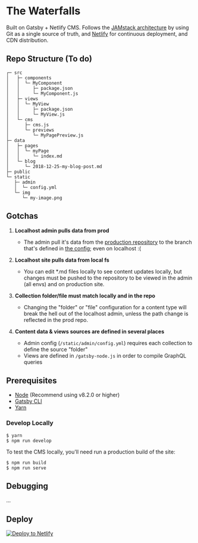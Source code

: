 # The Waterfalls

Built on Gatsby + Netlify CMS. Follows the [JAMstack architecture](https://jamstack.org) by using Git as a single source of truth, and [Netlify](https://www.netlify.com) for continuous deployment, and CDN distribution.

## Repo Structure (To do)

```
┌─ src
│   ├─ components
│   │  └─ MyComponent
│   │     ├─ package.json
│   │     └─ MyComponent.js
│   ├─ views
│   │  └─ MyView
│   │     ├─ package.json
│   │     └─ MyView.js
│   └─ cms
│      ├─ cms.js
│      └─ previews
│         └─ MyPagePreview.js
├─ data
│   ├─ pages
│   │  └─ myPage
│   │     └─ index.md
│   └─ blog
│      └─ 2018-12-25-my-blog-post.md
├─ public
└─ static
   ├─ admin
   │  └─ config.yml
   └─ img
      └─ my-image.png
```

## Gotchas

1. **Localhost admin pulls data from prod**
    + The admin pull it's data from the [production repository](https://github.com/plankguy/the-waterfalls-netlify) to the branch that's defined in [the config](https://github.com/plankguy/the-waterfalls-netlify/blob/master/static/admin/config.yml#L4); even on localhost :(

2. **Localhost site pulls data from local fs**
    + You can edit *.md files locally to see content updates locally, but changes must be pushed to the repository to be viewed in the admin (all envs) and on production site.

3. **Collection folder/file must match locally and in the repo**
    + Changing the "folder" or "file" configuration for a content type will break the hell out of the localhost admin, unless the path change is reflected in the prod repo.

4. **Content data & views sources are defined in several places**
    + Admin config (`/static/admin/config.yml`) requires each collection to define the source "folder"
    + Views are defined in `/gatsby-node.js` in order to compile GraphQL queries

## Prerequisites

- [Node](https://nodejs.org/en/) (Recommend using v8.2.0 or higher)
- [Gatsby CLI](https://www.gatsbyjs.org/docs/)
- [Yarn](https://yarnpkg.com/)

### Develop Locally
```
$ yarn
$ npm run develop
```
To test the CMS locally, you'll need run a production build of the site:
```
$ npm run build
$ npm run serve
```

## Debugging
...

## Deploy

[![Deploy to Netlify](https://www.netlify.com/img/deploy/button.svg)](https://app.netlify.com/start/deploy?repository=https://github.com/plankguy/the-waterfalls-netlify)

